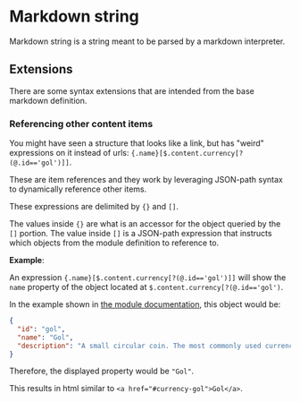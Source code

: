 # Markdown string

Markdown string is a string meant to be parsed by a markdown interpreter.

## Extensions

There are some syntax extensions that are intended from the base markdown definition.

### Referencing other content items

You might have seen a structure that looks like a link, but has "weird" expressions on it instead of urls: `{.name}[$.content.currency[?(@.id=='gol')]]`.

These are item references and they work by leveraging JSON-path syntax to dynamically reference other items.

These expressions are delimited by `{}` and `[]`.

The values inside `{}` are what is an accessor for the object queried by the `[]` portion.
The value inside `[]` is a JSON-path expression that instructs which objects from the module definition to reference to.

**Example**:

An expression `{.name}[$.content.currency[?(@.id=='gol')]]` will show the `name` property of the object located at `$.content.currency[?(@.id=='gol')`.

In the example shown in [the module documentation](module.md), this object would be:

```json
{
  "id": "gol",
  "name": "Gol",
  "description": "A small circular coin. The most commonly used currency."
}
```

Therefore, the displayed property would be `"Gol"`.

This results in html similar to `<a href="#currency-gol">Gol</a>`.
